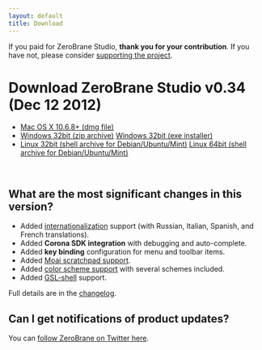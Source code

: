 ```yaml
---
layout: default
title: Download
---
```


<div class="thank-you">If you paid for ZeroBrane Studio, <strong>thank you for your contribution</strong>. If you have not, please consider <a href="support.html">supporting the project</a>.</div>

# Download ZeroBrane Studio v0.34 (Dec 12 2012)

<ul class="download" id="download-options">
  <li><a class="mac" href="https://download.zerobrane.com/ZeroBraneStudioEduPack-0.34-macos.dmg" onclick="var that=this;_gaq.push(['_trackEvent','Download','ZeroBraneStudioEduPack-0.34-macos.dmg',this.href]);setTimeout(function(){location.href=that.href;},200);return false;">
    Mac OS X 10.6.8+ (dmg file)</a></li>
  <li><a class="winzip" href="https://download.zerobrane.com/ZeroBraneStudioEduPack-0.34-win32.zip" onclick="var that=this;_gaq.push(['_trackEvent','Download','ZeroBraneStudioEduPack-0.34-win32.zip',this.href]);setTimeout(function(){location.href=that.href;},200);return false;">
    Windows 32bit (zip archive)</a>
      <a class="winexe" href="https://download.zerobrane.com/ZeroBraneStudioEduPack-0.34-win32.exe" onclick="var that=this;_gaq.push(['_trackEvent','Download','ZeroBraneStudioEduPack-0.34-win32.exe',this.href]);setTimeout(function(){location.href=that.href;},200);return false;">
    Windows 32bit (exe installer)</a></li>
  <li><a class="linux" href="https://download.zerobrane.com/ZeroBraneStudio-0.34-linux-i386.sh" onclick="var that=this;_gaq.push(['_trackEvent','Download','ZeroBraneStudio-0.34-linux-i386.sh',this.href]);setTimeout(function(){location.href=that.href;},200);return false;">
    Linux 32bit (shell archive for Debian/Ubuntu/Mint)</a>
      <a class="linux" href="https://download.zerobrane.com/ZeroBraneStudio-0.34-linux-amd64.sh" onclick="var that=this;_gaq.push(['_trackEvent','Download','ZeroBraneStudio-0.34-linux-amd64.sh',this.href]);setTimeout(function(){location.href=that.href;},200);return false;">
    Linux 64bit (shell archive for Debian/Ubuntu/Mint)</a></li>
</ul>

<div class="separator" >&nbsp;</div>

## What are the most significant changes in this version?
- Added [internationalization](http://notebook.kulchenko.com/zerobrane/zerobrane-studio-in-your-language) support (with Russian, Italian, Spanish, and French translations).
- Added **Corona SDK integration** with debugging and auto-complete.
- Added **key binding** configuration for menu and toolbar items.
- Added [Moai scratchpad support](http://notebook.kulchenko.com/zerobrane/live-coding-with-moai-and-zerobrane-studio).
- Added [color scheme support](http://notebook.kulchenko.com/zerobrane/zerobrane-studio-in-zenburn-and-tomorrow-colors) with several schemes included.
- Added [GSL-shell](http://notebook.kulchenko.com/zerobrane/gsl-shell-debugging-with-zerobrane-studio) support.

Full details are in the [changelog](https://github.com/pkulchenko/ZeroBraneStudio/blob/master/CHANGELOG.md).

## Can I get notifications of product updates?

You can [follow ZeroBrane on Twitter here](https://twitter.com/zerobrane).
